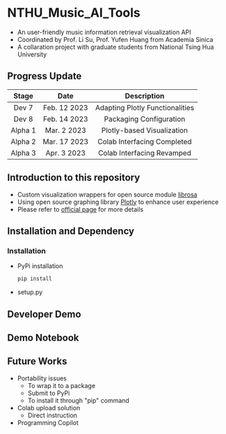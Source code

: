 # NTHU_Music_AI_Tools ##

* An user-friendly music information retrieval visualization API
* Coordinated by Prof. Li Su, Prof. Yufen Huang from Academia Sinica
* A collaration project with graduate students from National Tsing Hua University

## Progress Update ##

| Stage |     Date     |    Description   |
| :---: |     :---:    |       :---:      |
| Dev 7 | Feb. 12 2023 | Adapting Plotly Functionalities |
| Dev 8 | Feb. 14 2023 | Packaging Configuration |
| Alpha 1 | Mar. 2 2023 | Plotly-based Visualization |
| Alpha 2 | Mar. 17 2023 | Colab Interfacing Completed |
| Alpha 3 | Apr. 3 2023 | Colab Interfacing Revamped |


## Introduction to this repository ##

* Custom visualization wrappers for open source module [librosa](https://librosa.org/doc/latest/index.html)
* Using open source graphing library [Plotly](https://plotly.com/python/) to enhance user experience
* Please refer to [official page](https://grace1287986s-organization.gitbook.io/musicai-ui-space-v2/) for more details

## Installation and Dependency ##

### Installation ###

* PyPi installation

  ```bash
  pip install
  ```

* setup.py

## Developer Demo ##

## Demo Notebook ##

## Future Works ##

* Portability issues
  * To wrap it to a package
  * Submit to PyPi
  * To install it through "pip" command
* Colab upload solution
  * Direct instruction
* Programming Copilot
